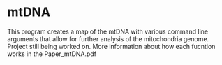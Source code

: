 # mtDNA
This program creates a map of the mtDNA with various command line arguments that allow for further analysis of the mitochondria genome. 
Project still being worked on.
More information about how each fucntion works in the Paper_mtDNA.pdf
